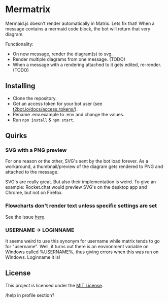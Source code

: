 # Mermatrix

Mermaid.js doesn't render automatically in Matrix. Lets fix that!
When a message contains a mermaid code block, the bot will return that very diagram.

Functionality:
- On new message, render the diagram(s) to svg.
- Render multiple diagrams from one message. (TODO)
- When a message with a rendering attached to it gets edited, re-render. (TODO)

## Installing
- Clone the repository.
- Get an access token for your bot user (see [t2bot.io/docs/access_tokens/](https://t2bot.io/docs/access_tokens/)).
- Rename .env.example to .env and change the values.
- Run `npm install` & `npm start`.

## Quirks
### SVG with a PNG preview
For one reason or the other, SVG's sent by the bot load forever.
As a workaround, a thumbnail/preview of the diagram gets rendered to PNG and attached to the message.

SVG's are really great. But also their implementation is weird. To give an example: Rocket.chat would preview SVG's on the desktop app and Chrome, but not on Firefox.

### Flowcharts don't render text unless specific settings are set
See the issue [here](https://github.com/mermaid-js/mermaid-cli/issues/112).


### USERNAME -> LOGINNAME
It seems weird to use this synonym for username while matrix tends to go for "username". Well, it turns out there is an environment variable on Windows called %USERNAME%, thus giving errors when this was run on Windows. Loginname it is!


## License
This project is licensed under the [MIT License](LICENSE).


/help in profile section?

